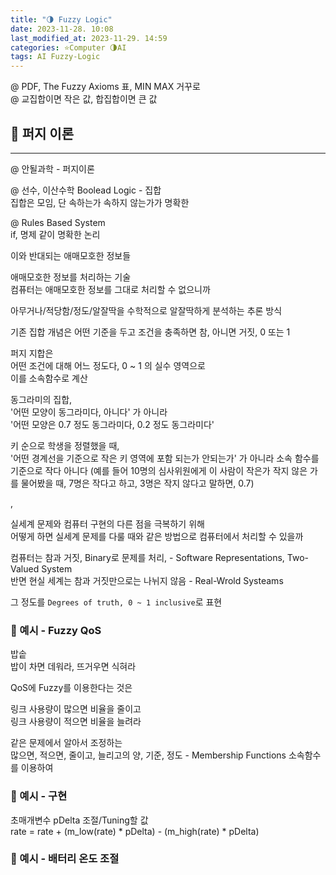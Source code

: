 ```yaml
---
title: "🌗 Fuzzy Logic"
date: 2023-11-28. 10:08
last_modified_at: 2023-11-29. 14:59
categories: ⭐Computer 🌗AI
tags: AI Fuzzy-Logic
---
```


@ PDF, The Fuzzy Axioms 표, MIN MAX 거꾸로  
@ 교집합이면 작은 값, 합집합이면 큰 값  

## 💫 퍼지 이론

---

@ 안될과학 - 퍼지이론  

@ 선수, 이산수학 Boolead Logic - 집합  
집합은 모임, 단 속하는가 속하지 않는가가 명확한  

@ Rules Based System  
if, 명제 같이 명확한 논리  

이와 반대되는 애매모호한 정보들  

애매모호한 정보를 처리하는 기술  
컴퓨터는 애매모호한 정보를 그대로 처리할 수 없으니까  

아무거나/적당함/정도/알잘딱을 수학적으로 알잘딱하게 분석하는 추론 방식  

기존 집합 개념은
어떤 기준을 두고 조건을 충족하면 참, 아니면 거짓, 0 또는 1  

퍼지 지합은  
어떤 조건에 대해 어느 정도다, 0 ~ 1 의 실수 영역으로  
이를 소속함수로 계산  

동그라미의 집합,  
'어떤 모양이 동그라미다, 아니다' 가 아니라  
'어떤 모양은 0.7 정도 동그라미다, 0.2 정도 동그라미다'  

키 순으로 학생을 정렬했을 때,  
'어떤 경계선을 기준으로 작은 키 영역에 포함 되는가 안되는가' 가 아니라
소속 함수를 기준으로 작다 아니다 (예를 들어 10명의 심사위원에게 이 사람이 작은가 작지 않은 가를 물어봤을 때, 7명은 작다고 하고, 3명은 작지 않다고 말하면, 0.7)  

,  

실세계 문제와 컴퓨터 구현의 다른 점을 극복하기 위해  
어떻게 하면 실세계 문제를 다룰 때와 같은 방법으로 컴퓨터에서 처리할 수 있을까  

컴퓨터는 참과 거짓, Binary로 문제를 처리, - Software Representations, Two-Valued System  
반면 현실 세계는 참과 거짓만으로는 나뉘지 않음 - Real-Wrold Systeams  

그 정도를 `Degrees of truth, 0 ~ 1 inclusive`로 표현  

### 🫧 예시 - Fuzzy QoS

밥솥  
밥이 차면 데워라, 뜨거우면 식혀라  

QoS에 Fuzzy를 이용한다는 것은  

링크 사용량이 많으면 비율을 줄이고  
링크 사용량이 적으면 비율을 늘려라  

같은 문제에서 알아서 조정하는  
많으면, 적으면, 줄이고, 늘리고의 양, 기준, 정도 - Membership Functions 소속함수를 이용하여  

### 🫧 예시 - 구현

초매개변수 pDelta 조절/Tuning할 값  
rate = rate + (m_low(rate) \* pDelta) - (m_high(rate) \* pDelta)  

### 🫧 예시 - 배터리 온도 조절
